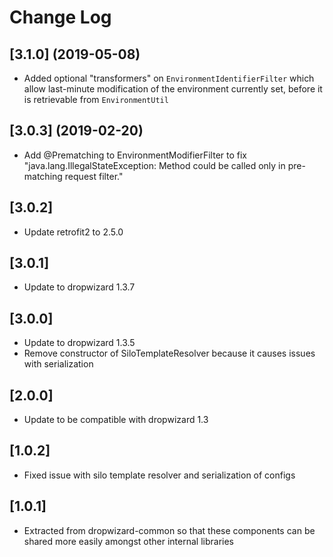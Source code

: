 # Change Log

## [3.1.0] (2019-05-08)
- Added optional "transformers" on `EnvironmentIdentifierFilter` which allow last-minute
modification of the environment currently set, before it is retrievable from `EnvironmentUtil`

## [3.0.3] (2019-02-20)
- Add @Prematching to EnvironmentModifierFilter to fix "java.lang.IllegalStateException: Method could be called only in pre-matching request filter."

## [3.0.2]
- Update retrofit2 to 2.5.0

## [3.0.1]
- Update to dropwizard 1.3.7

## [3.0.0]
 - Update to dropwizard 1.3.5
 - Remove constructor of SiloTemplateResolver because it causes issues with serialization

## [2.0.0]
 - Update to be compatible with dropwizard 1.3

## [1.0.2]
 - Fixed issue with silo template resolver and serialization of configs

## [1.0.1]
 - Extracted from dropwizard-common so that these components can be shared more easily amongst other internal libraries
